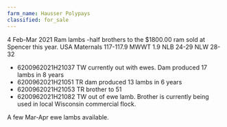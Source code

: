 ```yaml
---
farm_name: Hausser Polypays
classified: for_sale
---
```


4 Feb-Mar 2021 Ram lambs -half brothers to the $1800.00 ram sold at Spencer this year.
USA Maternals 117-117.9  MWWT 1.9 NLB 24-29 NLW 28-32
* 6200962021H21037 TW  currently out with ewes.  Dam produced 17 lambs in 8  years
* 6200962021H21051 TR  dam produced 13 lambs in 6 years
* 6200962021H21053 TR  brother to 51
* 6200962021H21082 TW  out of ewe lamb.  Brother is currently being used in local Wisconsin commercial flock.

A few Mar-Apr ewe lambs available.
